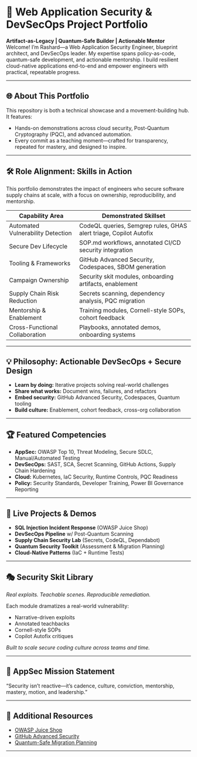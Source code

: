 # 🚀 Web Application Security & DevSecOps Project Portfolio

**Artifact-as-Legacy | Quantum-Safe Builder | Actionable Mentor**  
Welcome! I’m Rashard—a Web Application Security Engineer, blueprint architect, and DevSecOps leader. My expertise spans policy-as-code, quantum-safe development, and actionable mentorship. I build resilient cloud-native applications end-to-end and empower engineers with practical, repeatable progress.

---

## 🌐 About This Portfolio

This repository is both a technical showcase and a movement-building hub.  
It features:
- Hands-on demonstrations across cloud security, Post-Quantum Cryptography (PQC), and advanced automation.
- Every commit as a teaching moment—crafted for transparency, repeated for mastery, and designed to inspire.

---

## 🛠️ Role Alignment: Skills in Action

This portfolio demonstrates the impact of engineers who secure software supply chains at scale, with a focus on ownership, reproducibility, and mentorship.

| Capability Area                      | Demonstrated Skillset                                  |
|--------------------------------------|--------------------------------------------------------|
| Automated Vulnerability Detection    | CodeQL queries, Semgrep rules, GHAS alert triage, Copilot Autofix |
| Secure Dev Lifecycle                 | SOP.md workflows, annotated CI/CD security integration |
| Tooling & Frameworks                 | GitHub Advanced Security, Codespaces, SBOM generation  |
| Campaign Ownership                   | Security skit modules, onboarding artifacts, enablement|
| Supply Chain Risk Reduction          | Secrets scanning, dependency analysis, PQC migration   |
| Mentorship & Enablement              | Training modules, Cornell-style SOPs, cohort feedback  |
| Cross-Functional Collaboration       | Playbooks, annotated demos, onboarding systems         |

---

## 💡 Philosophy: Actionable DevSecOps + Secure Design

- **Learn by doing:** Iterative projects solving real-world challenges
- **Share what works:** Document wins, failures, and refactors
- **Embed security:** GitHub Advanced Security, Codespaces, Quantum tooling
- **Build culture:** Enablement, cohort feedback, cross-org collaboration

---

## 🏆 Featured Competencies

- **AppSec:** OWASP Top 10, Threat Modeling, Secure SDLC, Manual/Automated Testing
- **DevSecOps:** SAST, SCA, Secret Scanning, GitHub Actions, Supply Chain Hardening
- **Cloud:** Kubernetes, IaC Security, Runtime Controls, PQC Readiness
- **Policy:** Security Standards, Developer Training, Power BI Governance Reporting

---

## 🚧 Live Projects & Demos

- **SQL Injection Incident Response** (OWASP Juice Shop)
- **DevSecOps Pipeline** w/ Post-Quantum Scanning
- **Supply Chain Security Lab** (Secrets, CodeQL, Dependabot)
- **Quantum Security Toolkit** (Assessment & Migration Planning)
- **Cloud-Native Patterns** (IaC + Runtime Tests)

---

## 🎭 Security Skit Library

*Real exploits. Teachable scenes. Reproducible remediation.*

Each module dramatizes a real-world vulnerability:
- Narrative-driven exploits
- Annotated teachbacks
- Cornell-style SOPs
- Copilot Autofix critiques

*Built to scale secure coding culture across teams and time.*

---

## 📝 AppSec Mission Statement

“Security isn’t reactive—it’s cadence, culture, conviction, mentorship, mastery, motion, and leadership.”

---

## 📄 Additional Resources

- [OWASP Juice Shop](https://owasp.org/www-project-juice-shop/)
- [GitHub Advanced Security](https://docs.github.com/en/code-security)
- [Quantum-Safe Migration Planning](https://www.nccoe.nist.gov/crypto-agility-considerations-migrating-post-quantum-cryptographic-algorithms)

---
